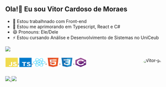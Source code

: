 ## Ola!👋 Eu sou Vitor Cardoso de Moraes


- 🔭 Estou trabalhnado com Front-end
- 🌱 Estou me aprimorando em Typescript, React e C#
- 😄 Pronouns: Ele/Dele
- ⚡ Estou cursando Análise e Desenvolvimento de Sistemas no UniCeub

<div>
  <a href="https://github.com/vitormoraesdev/">
   <img height="180em" src="https://github-readme-stats.vercel.app/api?username=vitormoraesdev&show_icons=true&theme=gruvbox">
</div>

<div style="display: inline_block"><br>
  <img align="center" alt="Vitor-Js" height="30" width="40" src="https://raw.githubusercontent.com/devicons/devicon/master/icons/javascript/javascript-plain.svg">
  <img align="center" alt="Vitor-Ts" height="30" width="40" src="https://raw.githubusercontent.com/devicons/devicon/master/icons/typescript/typescript-plain.svg">
  <img align="center" alt="Vitor-React" height="30" width="40" src="https://raw.githubusercontent.com/devicons/devicon/master/icons/react/react-original.svg">
  <img align="center" alt="Vitor-HTML" height="30" width="40" src="https://raw.githubusercontent.com/devicons/devicon/master/icons/html5/html5-original.svg">
  <img align="center" alt="Vitor-CSS" height="30" width="40" src="https://raw.githubusercontent.com/devicons/devicon/master/icons/css3/css3-original.svg">
  <img align="center" alt="Vitor-Csharp" height="30" width="40" src="https://raw.githubusercontent.com/devicons/devicon/master/icons/csharp/csharp-original.svg">
  <img align="right" alt="Vitor-pic" height="150" style="border-radius:50px;" src="https://th.bing.com/th/id/OIP.ikpE3W5gIptLwzy03c9ayQHaE8?pid=ImgDet&rs=1">
</div>
  
  ##
 
<div> 
  <a href = "mailto:vitorcmw@gmail.com"><img src="https://img.shields.io/badge/-Gmail-%23333?style=for-the-badge&logo=gmail&logoColor=white" target="_blank">   </a>
  <a href="https://www.linkedin.com/in/vitor-moraes-dev/" target="_blank"><img src="https://img.shields.io/badge/-LinkedIn-%230077B5?style=for-the-badge&logo=linkedin&logoColor=white" target="_blank"></a> 
</div>
